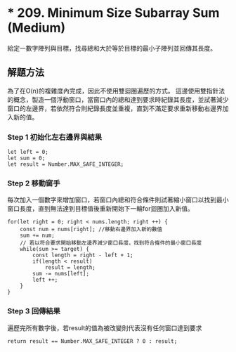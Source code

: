 # * 209. Minimum Size Subarray Sum (Medium)
給定一數字陣列與目標，找尋總和大於等於目標的最小子陣列並回傳其長度。

## 解題方法
為了在O(n)的複雜度內完成，因此不使用雙迴圈遍歷的方式。
這邊使用雙指針法的概念，製造一個浮動窗口，當窗口內的總和達到要求時紀錄其長度，並試著減少窗口的左邊界，若依然符合則紀錄長度並重複，直到不滿足要求重新移動右邊界加入新的值。

### Step 1 初始化左右邊界與結果
```
let left = 0;
let sum = 0;
let result = Number.MAX_SAFE_INTEGER;
```

### Step 2 移動窗手
每次加入一個數字來增加窗口，若窗口內總和符合條件則試著縮小窗口以找到最小窗口長度，直到無法達到目標值後重新開始下一輪for迴圈加入新值。
```
for(let right = 0; right < nums.length; right ++) {
    const num = nums[right]; //移動右邊界加入新的數值
    sum += num;
    // 若以符合要求開始移動左邊界減少窗口長度，找到符合條件的最小窗口長度
    while(sum >= target) { 
        const length = right - left + 1;
        if(length < result)
            result = length;
        sum -= nums[left];
        left ++;
    }
}
```

### Step 3 回傳結果
遍歷完所有數字後，若result的值為被改變則代表沒有任何窗口達到要求
```
return result == Number.MAX_SAFE_INTEGER ? 0 : result;
```